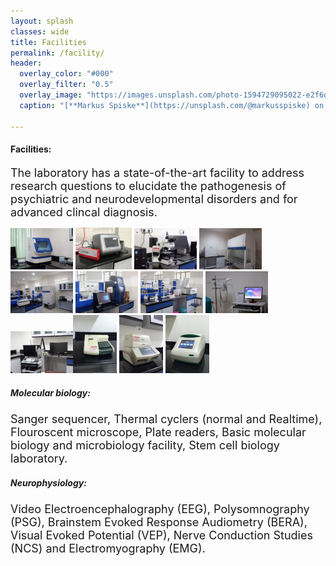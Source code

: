 ```yaml
---
layout: splash
classes: wide
title: Facilities
permalink: /facility/
header:
  overlay_color: "#000"
  overlay_filter: "0.5"
  overlay_image: "https://images.unsplash.com/photo-1594729095022-e2f6d2eece9c?ixlib=rb-1.2.1&ixid=MnwxMjA3fDB8MHxwaG90by1wYWdlfHx8fGVufDB8fHx8&auto=format&fit=crop&w=1771&q=80"
  caption: "[**Markus Spiske**](https://unsplash.com/@markusspiske) on [*Unsplash*](https://unsplash.com)"

---
```



#### **Facilities:**
<font size = "4"> The laboratory has a state-of-the-art facility to address research questions to elucidate the pathogenesis of psychiatric and neurodevelopmental disorders and for advanced clincal diagnosis.</font>

<img src="/assets/software/seq.jpg" alt="drawing" width="100"/> <img src="/assets/software/electrop.jpg" alt="drawing" width="90"/> <img src="/assets/software/micro.jpg" alt="drawing" width="100"/> <img src="/assets/software/cellculture.jpg" alt="drawing" width="100"/> <img src="/assets/software/freezer.jpg" alt="drawing" width="100"/> <img src="/assets/software/geldoc.jpg" alt="drawing" width="100"/> <img src="/assets/software/workbench.jpg" alt="drawing" width="100"/> <img src="/assets/software/eeg.jpg" alt="drawing" width="100"/> <img src="/assets/software/emg.jpg" alt="drawing" width="100"/><img src="/assets/software/PCR.jpeg" alt="drawing" width="70"/> <img src="/assets/software/realtime.jpeg" alt="drawing" width="70"/> <img src="/assets/software/reader.jpeg" alt="drawing" width="70"/>

##### **Molecular biology:** 
<font size = "4"> Sanger sequencer, Thermal cyclers (normal and Realtime), Flouroscent microscope, Plate readers, Basic molecular biology and microbiology facility, Stem cell biology laboratory.</font>
##### **Neurophysiology:** 
<font size = "4"> Video Electroencephalography (EEG), Polysomnography (PSG), Brainstem Evoked Response Audiometry (BERA), Visual Evoked Potential (VEP), Nerve Conduction Studies (NCS) and Electromyography (EMG).</font>

